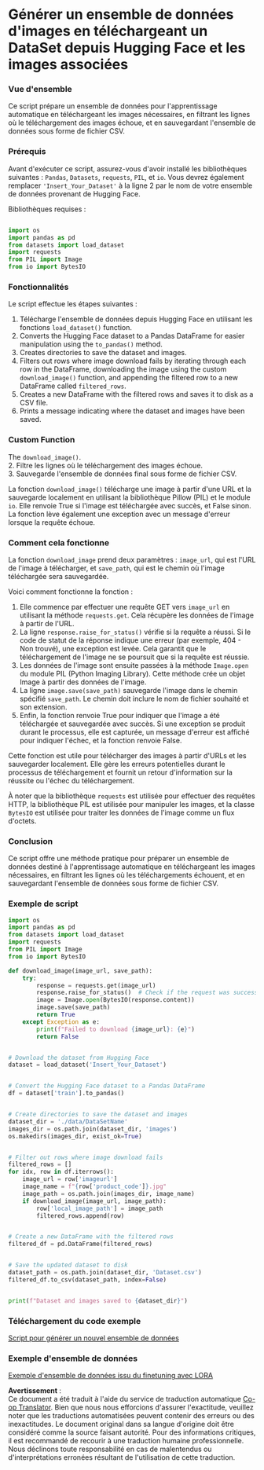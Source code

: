 <!--
CO_OP_TRANSLATOR_METADATA:
{
  "original_hash": "3cd0b727945d57998f1096763df56a84",
  "translation_date": "2025-03-27T13:30:34+00:00",
  "source_file": "md\\03.FineTuning\\CreatingSampleData.md",
  "language_code": "fr"
}
-->
# Générer un ensemble de données d'images en téléchargeant un DataSet depuis Hugging Face et les images associées

### Vue d'ensemble

Ce script prépare un ensemble de données pour l'apprentissage automatique en téléchargeant les images nécessaires, en filtrant les lignes où le téléchargement des images échoue, et en sauvegardant l'ensemble de données sous forme de fichier CSV.

### Prérequis

Avant d'exécuter ce script, assurez-vous d'avoir installé les bibliothèques suivantes : `Pandas`, `Datasets`, `requests`, `PIL`, et `io`. Vous devrez également remplacer `'Insert_Your_Dataset'` à la ligne 2 par le nom de votre ensemble de données provenant de Hugging Face.

Bibliothèques requises :

```python

import os
import pandas as pd
from datasets import load_dataset
import requests
from PIL import Image
from io import BytesIO
```

### Fonctionnalités

Le script effectue les étapes suivantes :

1. Télécharge l'ensemble de données depuis Hugging Face en utilisant les fonctions `load_dataset()` function.
2. Converts the Hugging Face dataset to a Pandas DataFrame for easier manipulation using the `to_pandas()` method.
3. Creates directories to save the dataset and images.
4. Filters out rows where image download fails by iterating through each row in the DataFrame, downloading the image using the custom `download_image()` function, and appending the filtered row to a new DataFrame called `filtered_rows`.
5. Creates a new DataFrame with the filtered rows and saves it to disk as a CSV file.
6. Prints a message indicating where the dataset and images have been saved.

### Custom Function

The `download_image()`.  
2. Filtre les lignes où le téléchargement des images échoue.  
3. Sauvegarde l'ensemble de données final sous forme de fichier CSV.  

La fonction `download_image()` télécharge une image à partir d'une URL et la sauvegarde localement en utilisant la bibliothèque Pillow (PIL) et le module `io`. Elle renvoie True si l'image est téléchargée avec succès, et False sinon. La fonction lève également une exception avec un message d'erreur lorsque la requête échoue.

### Comment cela fonctionne

La fonction `download_image` prend deux paramètres : `image_url`, qui est l'URL de l'image à télécharger, et `save_path`, qui est le chemin où l'image téléchargée sera sauvegardée.

Voici comment fonctionne la fonction :

1. Elle commence par effectuer une requête GET vers `image_url` en utilisant la méthode `requests.get`. Cela récupère les données de l'image à partir de l'URL.  
2. La ligne `response.raise_for_status()` vérifie si la requête a réussi. Si le code de statut de la réponse indique une erreur (par exemple, 404 - Non trouvé), une exception est levée. Cela garantit que le téléchargement de l'image ne se poursuit que si la requête est réussie.  
3. Les données de l'image sont ensuite passées à la méthode `Image.open` du module PIL (Python Imaging Library). Cette méthode crée un objet Image à partir des données de l'image.  
4. La ligne `image.save(save_path)` sauvegarde l'image dans le chemin spécifié `save_path`. Le chemin doit inclure le nom de fichier souhaité et son extension.  
5. Enfin, la fonction renvoie True pour indiquer que l'image a été téléchargée et sauvegardée avec succès. Si une exception se produit durant le processus, elle est capturée, un message d'erreur est affiché pour indiquer l'échec, et la fonction renvoie False.  

Cette fonction est utile pour télécharger des images à partir d'URLs et les sauvegarder localement. Elle gère les erreurs potentielles durant le processus de téléchargement et fournit un retour d'information sur la réussite ou l'échec du téléchargement.

À noter que la bibliothèque `requests` est utilisée pour effectuer des requêtes HTTP, la bibliothèque PIL est utilisée pour manipuler les images, et la classe `BytesIO` est utilisée pour traiter les données de l'image comme un flux d'octets.

### Conclusion

Ce script offre une méthode pratique pour préparer un ensemble de données destiné à l'apprentissage automatique en téléchargeant les images nécessaires, en filtrant les lignes où les téléchargements échouent, et en sauvegardant l'ensemble de données sous forme de fichier CSV.

### Exemple de script

```python
import os
import pandas as pd
from datasets import load_dataset
import requests
from PIL import Image
from io import BytesIO

def download_image(image_url, save_path):
    try:
        response = requests.get(image_url)
        response.raise_for_status()  # Check if the request was successful
        image = Image.open(BytesIO(response.content))
        image.save(save_path)
        return True
    except Exception as e:
        print(f"Failed to download {image_url}: {e}")
        return False


# Download the dataset from Hugging Face
dataset = load_dataset('Insert_Your_Dataset')


# Convert the Hugging Face dataset to a Pandas DataFrame
df = dataset['train'].to_pandas()


# Create directories to save the dataset and images
dataset_dir = './data/DataSetName'
images_dir = os.path.join(dataset_dir, 'images')
os.makedirs(images_dir, exist_ok=True)


# Filter out rows where image download fails
filtered_rows = []
for idx, row in df.iterrows():
    image_url = row['imageurl']
    image_name = f"{row['product_code']}.jpg"
    image_path = os.path.join(images_dir, image_name)
    if download_image(image_url, image_path):
        row['local_image_path'] = image_path
        filtered_rows.append(row)


# Create a new DataFrame with the filtered rows
filtered_df = pd.DataFrame(filtered_rows)


# Save the updated dataset to disk
dataset_path = os.path.join(dataset_dir, 'Dataset.csv')
filtered_df.to_csv(dataset_path, index=False)


print(f"Dataset and images saved to {dataset_dir}")
```

### Téléchargement du code exemple  
[Script pour générer un nouvel ensemble de données](../../../../code/04.Finetuning/generate_dataset.py)

### Exemple d'ensemble de données  
[Exemple d'ensemble de données issu du finetuning avec LORA](../../../../code/04.Finetuning/olive-ort-example/dataset/dataset-classification.json)

**Avertissement** :  
Ce document a été traduit à l'aide du service de traduction automatique [Co-op Translator](https://github.com/Azure/co-op-translator). Bien que nous nous efforcions d'assurer l'exactitude, veuillez noter que les traductions automatisées peuvent contenir des erreurs ou des inexactitudes. Le document original dans sa langue d'origine doit être considéré comme la source faisant autorité. Pour des informations critiques, il est recommandé de recourir à une traduction humaine professionnelle. Nous déclinons toute responsabilité en cas de malentendus ou d'interprétations erronées résultant de l'utilisation de cette traduction.